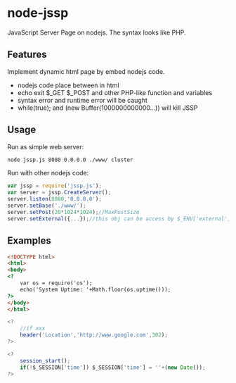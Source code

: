 node-jssp
=========

JavaScript Server Page on nodejs. The syntax looks like PHP.

## Features

 Implement dynamic html page by embed nodejs code.

  - nodejs code place between <? ?> in html
  - echo exit $\_GET $\_POST and other PHP-like function and variables
  - syntax error and runtime error will be caught
  - while(true); and (new Buffer(1000000000000...)) will kill JSSP

## Usage

Run as simple web server:

```bash
node jssp.js 8080 0.0.0.0 ./www/ cluster
```

Run with other nodejs code:

```js
var jssp = require('jssp.js');
var server = jssp.CreateServer();
server.listen(8080,'0.0.0.0');
server.setBase('./www/');
server.setPost(20*1024*1024);//MaxPostSize
server.setExternal({...});//this obj can be access by $_ENV['external']
```

## Examples
```html
<!DOCTYPE html>
<html>
<body>
<? 
    var os = require('os');
    echo('System Uptime: '+Math.floor(os.uptime()));
?>
</body>
</html>
```

```js
<?
    //if xxx
    header('Location','http://www.google.com',302);
?>
```

```js
<?
    session_start();
    if(!$_SESSION['time']) $_SESSION['time'] = ''+(new Date());
?>
```

